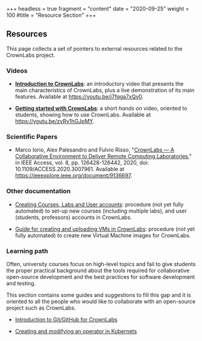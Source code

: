 +++
headless = true
fragment = "content"
date = "2020-09-25"
weight = 100
#title = "Resource Section"
+++


## Resources

This page collects a set of pointers to external resources related to the CrownLabs project.

### Videos

* [**Introduction to CrownLabs**](https://youtu.be/i7fqga7xQv0): an introductory video that presents the main characteristics of CrownLabs, plus a live demonstration of its main features. Available at https://youtu.be/i7fqga7xQv0.

* [**Getting started with CrownLabs**](https://youtu.be/zvRy1hGJpMY): a short _hands on_ video, oriented to students, showing how to use CrownLabs. Available at https://youtu.be/zvRy1hGJpMY.


### Scientific Papers

* Marco Iorio, Alex Palesandro and Fulvio Risso, "[CrownLabs — A Collaborative Environment to Deliver Remote Computing Laboratories](https://ieeexplore.ieee.org/document/9136697)," in IEEE Access, vol. 8, pp. 126428-126442, 2020, doi: 10.1109/ACCESS.2020.3007961. Available at https://ieeexplore.ieee.org/document/9136697.


### Other documentation

* [Creating Courses, Labs and User accounts](https://github.com/netgroup-polito/CrownLabs/tree/master/provisioning/courses): procedure (not yet fully automated) to set-up new courses (including multiple labs), and user (students, professors) accounts in CrownLabs.

* [Guide for creating and uploading VMs in CrownLabs](https://github.com/netgroup-polito/CrownLabs/tree/master/provisioning/virtual-machines): procedure (not yet fully automated) to create new Virtual Machine images for CrownLabs.


### Learning path
Often, university courses focus on high-level topics and fail to give students the proper practical background about the tools required for collaborative open-source development and the best practices for software development and testing.

This section contains some guides and suggestions to fill this gap and it is oriented to all the people who would like to collaborate with an open-source project such as CrownLabs.

* [Introduction to Git/GitHub for CrownLabs](./git)

* [Creating and modifying an operator in Kubernets](./git)

